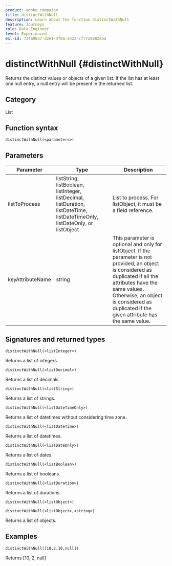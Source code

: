 ```yaml
---
product: adobe campaign
title: distinctWithNull
description: Learn about the function distinctWithNull
feature: Journeys
role: Data Engineer
level: Experienced
exl-id: 73fa9837-d2e1-4f0a-a423-cf7728882eba
---
```

# distinctWithNull {#distinctWithNull}

Returns the distinct values or objects of a given list. If the list has at least one null entry, a null entry will be present in the returned list.

## Category

List

## Function syntax

`distinctWithNull(<parameters>)`

## Parameters

| Parameter | Type             | Description             |
|-----------|------------------|------------------|
| listToProcess | listString, listBoolean, listInteger, listDecimal, listDuration, listDateTime, listDateTimeOnly, listDateOnly, or listObject | List to process. For listObject, it must be a field reference. |
| keyAttributeName | string | This parameter is optional and only for listObject. If the parameter is not provided, an object is considered as duplicated if all the attributes have the same values. Otherwise, an object is considered as duplicated if the given attribute has the same value. |

## Signatures and returned types

`distinctWithNull(<listInteger>)`

Returns a list of integers.

`distinctWithNull(<listDecimal>)`

Returns a list of decimals.

`distinctWithNull(<listString>)`

Returns a list of strings.

`distinctWithNull(<listDateTimeOnly>)`

Returns a list of datetimes without considering time zone.

`distinctWithNull(<listDateTime>)`

Returns a list of datetimes.

`distinctWithNull(<listDateOnly>)`

Returns a list of dates.

`distinctWithNull(<listBoolean>)`

Returns a list of booleans.

`distinctWithNull(<listDuration>)`

Returns a list of durations.

`distinctWithNull(<listObject>)`

`distinctWithNull(<listObject>,<string>)`

Returns a list of objects.

## Examples

`distinctWithNull([10,2,10,null])`

Returns [10, 2, null]
